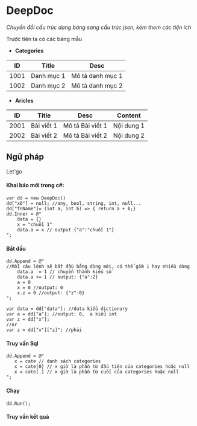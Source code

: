 # DeepDoc
*Chuyển đổi cấu trúc dạng bảng sang cấu trúc json, kèm them các tiện ích*



Trước tiên ta có các bảng mẫu

- **Categories**

ID | Title | Desc
------------ | ------------- | -------------
1001 | Danh mục 1 | Mô tả danh mục 1
1002 | Danh mục 2 | Mô tả danh mục 2

- **Aricles**

ID | Title | Desc | Content
------------ | ------------- | ------------- | ---------
2001 | Bài viết 1 | Mô tả Bài viết 1 | Nội dung 1
2002 | Bài viết 2 | Mô tả Bài viết 2 | Nội dung 2


## Ngữ pháp
Let'go

#### Khai báo mới trong c#:
```
var dd = new DeepDoc()
dd["x0"] = null; //any, bool, string, int, null... 
dd["fnName"]= (int a, int b) => { return a + b;}
dd.Inner = @"
    data = {}
    x = "chuỗi 1"
    data.a = x // output {"a":"chuỗi 1"}
";

```

#### Bắt đầu
```
dd.Append = @"
//Mỗi câu lệnh sẽ bắt đầu bằng dòng mới, có thể gồm 1 hay nhiều dòng
    data.a  = 1 // chuyển thành kiểu số
    data.a += 1 // output: {"a":2}
    a = 0
    x = 0 //output: 0
    x.z = 0 //output: {"z":0}
";

var data = dd["data"]; //data kiểu dictionary
var a = dd["a"]; //output: 0,  a kiểu int
var z = dd["x"]; 
//or
var z = dd["x"]["z]"; //phải  
```

#### Truy vấn Sql
```
dd.Append = @"
   x = cate // danh sách categories
   x = cate[0] // x giờ là phần từ đầu tiên của categories hoặc null
   x = cate[.] // x giờ là phần từ cuối của categories hoặc null
";
```


#### Chạy
```
dd.Run();
```

#### Truy vấn kết quả
```


```





